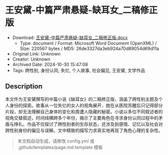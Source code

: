 # 王安黛-中篇严肃悬疑-缺耳女_二稿修正版

- Download: [王安黛-中篇严肃悬疑-缺耳女_二稿修正版.docx](王安黛-中篇严肃悬疑-缺耳女_二稿修正版.docx)
    - Type: document / Format: Microsoft Word Document (OpenXML) / Size: 220567 bytes / MD5: 26de3327da3eb924a70d89054d69d11a
- Original Link: Unknown
- Creator: Unknown
- Archived Date: 2024-10-30 15:47:08
- Tags: 跨性别, 身份认同, 失忆, 个人故事, 社会偏见, 王安黛, 文学作品

## Description

本文件为王安黛撰写的中篇小说《缺耳女》的二稿修正版，涵盖了跨性别主题及个人身份的探索。故事从一位失忆的女人的视角展开，她在从医院苏醒后只记得部分片段，却无法理解自己身体的变化和周遭人隐藏的秘密。小说以多位不同叙述者的视角交替叙述，时间线横跨多个年份，揭示了主要角色在寻求身份认同过程中的矛盾与挣扎。作品不仅探讨了跨性别者的生存状态，还涉及到感情、记忆以及社会对跨性别身份的偏见与误解。文中精致的描写力求真实地再现了角色心理的复杂性。

> 本文档自动生成，请修改 config.yml 或 .github/templates/page.md.template 模板
